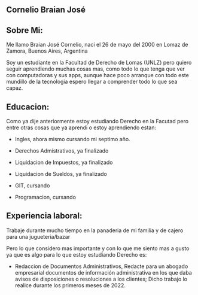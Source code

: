 Cornelio Braian José
--

Sobre Mi:
--
Me llamo Braian José Cornelio, naci el 26 de mayo del 2000 en Lomaz de Zamora, Buenos Aires, Argentina

Soy un estudiante en la Facultad de Derecho de Lomas (UNLZ) pero quiero seguir aprendiendo muchas cosas mas, como todo lo que tenga que ver con computadoras y sus apps, aunque hace poco arranque con todo este mundillo de la tecnologia espero llegar a comprender todo lo que sea capaz.

Educacion:
--
Como ya dije anteriormente estoy estudiando Derecho en la Facutad pero entre otras cosas que ya aprendi o estoy aprendiendo estan:

- Ingles, ahora mismo cursando mi septimo año.

- Derechos Admistrativos, ya finalizado

- Liquidacion de Impuestos, ya finalizado

- Liquidacion de Sueldos, ya finalizado

- GIT, cursando 

- Programacion, cursando

Experiencia laboral:
--
Trabaje durante mucho tiempo en la panaderia de mi familia y de cajero para una jugueteria/bazar

Pero lo que considero mas importante y con lo que me siento mas a gusto ya que es algo para lo que estoy estudiando Derecho es:

- Redaccion de Documentos Administrativos, Redacte para un abogado empresarial documentos de información administrativa en los que daba avisos de disposiciones o resoluciones a los clientes; Dicho trabajo lo realice durante los primeros meses de 2022.


